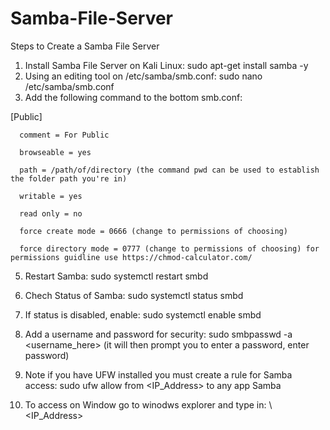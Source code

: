 # Samba-File-Server

Steps to Create a Samba File Server 

1. Install Samba File Server on Kali Linux: sudo apt-get install samba -y
2. Using an editing tool on /etc/samba/smb.conf: sudo nano /etc/samba/smb.conf
3. Add the following command to the bottom smb.conf:
 
  [Public]
      
      comment = For Public
      
      browseable = yes
      
      path = /path/of/directory (the command pwd can be used to establish the folder path you're in) 
      
      writable = yes
      
      read only = no
      
      force create mode = 0666 (change to permissions of choosing)
      
      force directory mode = 0777 (change to permissions of choosing) for permissions guidline use https://chmod-calculator.com/ 

5. Restart Samba: sudo systemctl restart smbd

6. Chech Status of Samba: sudo systemctl status smbd

7. If status is disabled, enable: sudo systemctl enable smbd

8. Add a username and password for security: sudo smbpasswd -a <username_here> (it will then prompt you to enter a password, enter password)

9. Note if you have UFW installed you must create a rule for Samba access: sudo ufw allow from <IP_Address> to any app Samba

10. To access on Window go to winodws explorer and type in: \\<IP_Address>
